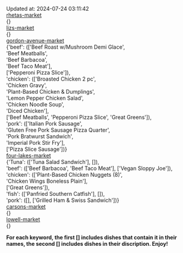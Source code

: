 Updated at: 2024-07-24 03:11:42  
[rhetas-market](https://wisc-housingdining.nutrislice.com/menu/rhetas-market/lunch/2024-07-24)  
{}  
[lizs-market](https://wisc-housingdining.nutrislice.com/menu/lizs-market/lunch/2024-07-24)  
{}  
[gordon-avenue-market](https://wisc-housingdining.nutrislice.com/menu/gordon-avenue-market/lunch/2024-07-24)  
{'beef': (['Beef Roast w/Mushroom Demi Glace',  
           'Beef Meatballs',  
           'Beef Barbacoa',  
           'Beef Taco Meat'],  
          ['Pepperoni Pizza Slice']),  
 'chicken': (['Broasted Chicken 2 pc',  
              'Chicken Gravy',  
              'Plant-Based Chicken & Dumplings',  
              'Lemon Pepper Chicken Salad',  
              'Chicken Noodle Soup',  
              'Diced Chicken'],  
             ['Beef Meatballs', 'Pepperoni Pizza Slice', 'Great Greens']),  
 'pork': (['Italian Pork Sausage',  
           'Gluten Free Pork Sausage Pizza Quarter',  
           'Pork Bratwurst Sandwich',  
           'Imperial Pork Stir Fry'],  
          ['Pizza Slice Sausage'])}  
[four-lakes-market](https://wisc-housingdining.nutrislice.com/menu/four-lakes-market/lunch/2024-07-24)  
{'Tuna': (['Tuna Salad Sandwich'], []),  
 'beef': (['Beef Barbacoa', 'Beef Taco Meat'], ['Vegan Sloppy Joe']),  
 'chicken': (['Plant-Based Chicken Nuggets (8)',  
              'Chicken Wings Boneless Plain'],  
             ['Great Greens']),  
 'fish': (['Panfried Southern Catfish'], []),  
 'pork': ([], ['Grilled Ham & Swiss Sandwich'])}  
[carsons-market](https://wisc-housingdining.nutrislice.com/menu/carsons-market/lunch/2024-07-24)  
{}  
[lowell-market](https://wisc-housingdining.nutrislice.com/menu/lowell-market/lunch/2024-07-24)  
{}  
  
**For each keyword, the first [] includes dishes that contain it in their names, the second [] includes dishes in their discription. Enjoy!**  
